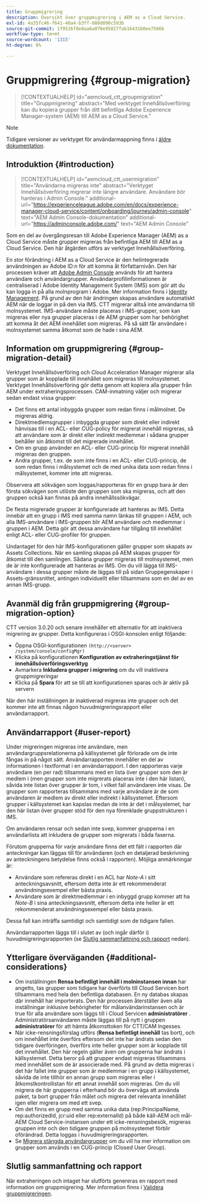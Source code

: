 ```yaml
---
title: Gruppmigrering
description: Översikt över gruppmigrering i AEM as a Cloud Service.
exl-id: 4a35fc46-f641-46a4-b3ff-080d090c593b
source-git-commit: 1f9526f8e8aa6a070e95827fab16431b0ee7566b
workflow-type: tm+mt
source-wordcount: '1315'
ht-degree: 0%

---
```



# Gruppmigrering {#group-migration}

>[!CONTEXTUALHELP]
>id="aemcloud_ctt_groupmigration"
>title="Gruppmigrering"
>abstract="Med verktyget Innehållsöverföring kan du kopiera grupper från ditt befintliga Adobe Experience Manager-system (AEM) till AEM as a Cloud Service."

>[!NOTE]
>Tidigare versioner av verktyget för användarmappning finns i [äldre dokumentation](/help/journey-migration/content-transfer-tool/user-mapping-tool-legacy/considerations-user-mapping-tool-legacy.md).

## Introduktion {#introduction}

>[!CONTEXTUALHELP]
>id="aemcloud_ctt_usermigration"
>title="Användarna migreras inte"
>abstract="Verktyget Innehållsöverföring migrerar inte längre användare. Användare bör hanteras i Admin Console."
>additional-url="https://experienceleague.adobe.com/en/docs/experience-manager-cloud-service/content/onboarding/journey/admin-console" text="AEM Admin Console-dokumentation"
>additional-url="https://adminconsole.adobe.com/" text="AEM Admin Console"

Som en del av övergångsresan till Adobe Experience Manager (AEM) as a Cloud Service måste grupper migreras från befintliga AEM till AEM as a Cloud Service. Den här åtgärden utförs av verktyget Innehållsöverföring.

En stor förändring i AEM as a Cloud Service är den helintegrerade användningen av Adobe ID:n för att komma åt författarnivån. Den här processen kräver att [Adobe Admin Console](https://helpx.adobe.com/enterprise/using/admin-console.html) används för att hantera användare och användargrupper. Användarprofilinformationen är centraliserad i Adobe Identity Management System (IMS) som gör att du kan logga in på alla molnprogram i Adobe. Mer information finns i [Identity Management](https://experienceleague.adobe.com/docs/experience-manager-cloud-service/content/overview/what-is-new-and-different.html#identity-management). På grund av den här ändringen skapas användare automatiskt AEM när de loggar in på den via IMS.  CTT migrerar alltså inte användarna till molnsystemet.  IMS-användare måste placeras i IMS-grupper, som kan migreras eller nya grupper placeras i de AEM grupper som har behörighet att komma åt det AEM innehållet som migreras.  På så sätt får användare i molnsystemet samma åtkomst som de hade i sina AEM.

## Information om gruppmigrering {#group-migration-detail}

Verktyget Innehållsöverföring och Cloud Acceleration Manager migrerar alla grupper som är kopplade till innehållet som migreras till molnsystemet. Verktyget Innehållsöverföring gör detta genom att kopiera alla grupper från AEM under extraheringsprocessen. CAM-inmatning väljer och migrerar sedan endast vissa grupper:

* Det finns ett antal inbyggda grupper som redan finns i målmolnet. De migreras aldrig.
* Direktmedlemsgrupper i inbyggda grupper som direkt eller indirekt hänvisas till i en ACL- eller CUG-policy för migrerat innehåll migreras, så att användare som är direkt eller indirekt medlemmar i sådana grupper behåller sin åtkomst till det migrerade innehållet.
* Om en grupp använder en ACL- eller CUG-princip för migrerat innehåll migreras den gruppen.
* Andra grupper, t.ex. de som inte finns i en ACL- eller CUG-princip, de som redan finns i målsystemet och de med unika data som redan finns i målsystemet, kommer inte att migreras.

Observera att sökvägen som loggas/rapporteras för en grupp bara är den första sökvägen som utlöste den gruppen som ska migreras, och att den gruppen också kan finnas på andra innehållssökvägar.

De flesta migrerade grupper är konfigurerade att hanteras av IMS.  Detta innebär att en grupp i IMS med samma namn länkas till gruppen i AEM, och alla IMS-användare i IMS-gruppen blir AEM användare och medlemmar i gruppen i AEM.  Detta gör att dessa användare har tillgång till innehållet enligt ACL- eller CUG-profiler för gruppen.

Undantaget för den här IMS-konfigurationen gäller grupper som skapats av Assets Collections. När en samling skapas på AEM skapas grupper för åtkomst till den samlingen. Sådana grupper migreras till molnsystemet, men de är inte konfigurerade att hanteras av IMS.  Om du vill lägga till IMS-användare i dessa grupper måste de läggas till på sidan Gruppegenskaper i Assets-gränssnittet, antingen individuellt eller tillsammans som en del av en annan IMS-grupp.


## Avanmäl dig från gruppmigrering {#group-migration-option}

CTT version 3.0.20 och senare innehåller ett alternativ för att inaktivera migrering av grupper.  Detta konfigureras i OSGI-konsolen enligt följande:

* Öppna OSGI-konfigurationen `(http://<server> /system/console/configMgr)`
* Klicka på konfigurationen **Konfiguration av extraheringstjänst för innehållsöverföringsverktyg**
* Avmarkera **Inkludera grupper i migrering** om du vill inaktivera gruppmigreringar
* Klicka på **Spara** för att se till att konfigurationen sparas och är aktiv på servern

När den här inställningen är inaktiverad migreras inte grupper och det kommer inte att finnas någon huvudmigreringsrapport eller användarrapport.

## Användarrapport {#user-report}

Under migreringen migreras inte användare, men användargruppsrelationerna på källsystemet går förlorade om de inte fångas in på något sätt.  Användarrapporten innehåller en del av informationen i textformat i en användarrapport. I den rapporteras varje användare (en per rad) tillsammans med en lista över grupper som den är medlem i (men grupper som inte migrerats placeras inte i den här listan), såvida inte listan över grupper är tom, i vilket fall användaren inte visas. De grupper som rapporteras tillsammans med varje användare är de som användaren är medlem av direkt eller indirekt i källsystemet. Eftersom grupper i källsystemet kan kapslas medan de inte är det i målsystemet, har den här listan över grupper stöd för den nya förenklade gruppstrukturen i IMS.

Om användaren rensar och sedan inte svep, kommer grupperna i en användarlista att inkludera de grupper som migrerats i båda faserna.

Förutom grupperna för varje användare finns det ett fält i rapporten där anteckningar kan läggas till för användaren (och en detaljerad beskrivning av anteckningens betydelse finns också i rapporten).  Möjliga anmärkningar är:

* Användare som refereras direkt i en ACL har *Note-A* i sitt anteckningsavsnitt, eftersom detta inte är ett rekommenderat användningsexempel eller bästa praxis.
* Användare som är direktmedlemmar i en inbyggd grupp kommer att ha *Note-B* i sina anteckningsavsnitt, eftersom detta inte heller är ett rekommenderat användningsexempel eller bästa praxis.

Dessa fall kan inträffa samtidigt och samtidigt som de tidigare fallen.

Användarrapporten läggs till i slutet av (och ingår därför i) huvudmigreringsrapporten (se [Slutlig sammanfattning och rapport](#final-summary-and-report) nedan).

## Ytterligare överväganden {#additional-considerations}

* Om inställningen **Rensa befintligt innehåll i molninstansen innan** har angetts, tas grupper som tidigare har överförts till Cloud Servicen bort tillsammans med hela den befintliga databasen. En ny databas skapas där innehåll har importerats. Den här processen återställer även alla inställningar inklusive behörigheter för målanvändarinstansen och är true för alla användare som läggs till i Cloud Servicen **administratörer** . Administratörsanvändaren måste läggas till på nytt i gruppen **administratörer** för att hämta åtkomsttoken för CTT/CAM Ingesses.
* När icke-rensningsförslag utförs (**Rensa befintligt innehåll** tas bort), och om innehållet inte överförs eftersom det inte har ändrats sedan den tidigare överföringen, överförs inte heller grupper som är kopplade till det innehållet. Den här regeln gäller även om grupperna har ändrats i källsystemet. Detta beror på att grupper endast migreras tillsammans med innehållet som de är associerade med. På grund av detta migreras i det här fallet inte grupper som är medlemmar i en grupp i källsystemet, såvida de inte tillhör en annan grupp som migreras eller i åtkomstkontrollistan för ett annat innehåll som migreras. Om du vill migrera de här grupperna i efterhand bör du överväga att använda paket, ta bort grupper från målet och migrera det relevanta innehållet igen eller migrera om med ett svep.
* Om det finns en grupp med samma unika data (rep:PrincipalName, rep:authorizedId, jcr:uid eller rep:externalId) på både käll-AEM och mål-AEM Cloud Service-instansen under ett icke-rensningsbesök, migreras gruppen _inte_ och den tidigare gruppen på molnsystemet förblir oförändrad. Detta loggas i huvudmigreringsrapporten.
* Se [Migrera stängda användargrupper](/help/journey-migration/content-transfer-tool/using-content-transfer-tool/closed-user-groups-migration.md) om du vill ha mer information om grupper som används i en CUG-princip (Closed User Group).

## Slutlig sammanfattning och rapport

När extraheringen och intaget har slutförts genereras en rapport med information om gruppmigrering. Mer information finns i [Validera gruppmigreringen](/help/journey-migration/content-transfer-tool/using-content-transfer-tool/validating-content-transfers.md#how-to-validate-group-migration).
